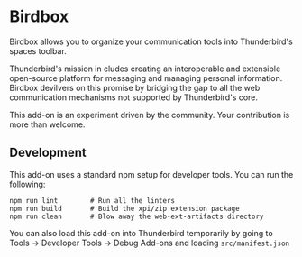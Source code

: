 Birdbox
=======

Birdbox allows you to organize your communication tools into Thunderbird's spaces toolbar.

Thunderbird's mission in cludes creating an interoperable and extensible open-source platform for
messaging and managing personal information. Birdbox devilvers on this promise by bridging the gap
to all the web communication mechanisms not supported by Thunderbird's core.

This add-on is an experiment driven by the community. Your contribution is more than welcome.


Development
-----------

This add-on uses a standard npm setup for developer tools. You can run the following:

```
npm run lint        # Run all the linters
npm run build       # Build the xpi/zip extension package
npm run clean       # Blow away the web-ext-artifacts directory
```

You can also load this add-on into Thunderbird temporarily by going to Tools &rarr; Developer Tools
&rarr; Debug Add-ons and loading `src/manifest.json`
